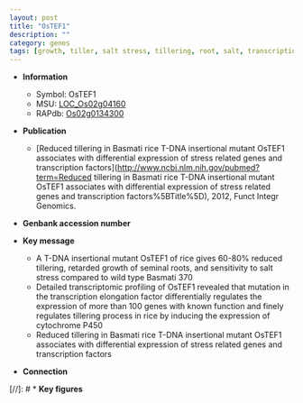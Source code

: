```yaml
---
layout: post
title: "OsTEF1"
description: ""
category: genes
tags: [growth, tiller, salt stress, tillering, root, salt, transcription factor]
---
```


* **Information**  
    + Symbol: OsTEF1  
    + MSU: [LOC_Os02g04160](http://rice.uga.edu/cgi-bin/ORF_infopage.cgi?orf=LOC_Os02g04160)  
    + RAPdb: [Os02g0134300](https://rapdb.dna.affrc.go.jp/locus/?name=Os02g0134300)  

* **Publication**  
    + [Reduced tillering in Basmati rice T-DNA insertional mutant OsTEF1 associates with differential expression of stress related genes and transcription factors](http://www.ncbi.nlm.nih.gov/pubmed?term=Reduced tillering in Basmati rice T-DNA insertional mutant OsTEF1 associates with differential expression of stress related genes and transcription factors%5BTitle%5D), 2012, Funct Integr Genomics.

* **Genbank accession number**  

* **Key message**  
    + A T-DNA insertional mutant OsTEF1 of rice gives 60-80% reduced tillering, retarded growth of seminal roots, and sensitivity to salt stress compared to wild type Basmati 370
    + Detailed transcriptomic profiling of OsTEF1 revealed that mutation in the transcription elongation factor differentially regulates the expression of more than 100 genes with known function and finely regulates tillering process in rice by inducing the expression of cytochrome P450
    + Reduced tillering in Basmati rice T-DNA insertional mutant OsTEF1 associates with differential expression of stress related genes and transcription factors

* **Connection**  

[//]: # * **Key figures**  


